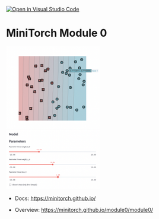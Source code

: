 [![Open in Visual Studio Code](https://classroom.github.com/assets/open-in-vscode-2e0aaae1b6195c2367325f4f02e2d04e9abb55f0b24a779b69b11b9e10269abc.svg)](https://classroom.github.com/online_ide?assignment_repo_id=16698306&assignment_repo_type=AssignmentRepo)
# MiniTorch Module 0

<img src="./final_classification.png" width="50%">
<img src="./params.png" width="50%">


* Docs: https://minitorch.github.io/

* Overview: https://minitorch.github.io/module0/module0/
